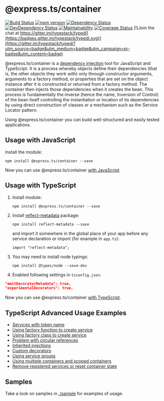 # @express.ts/container

[![Build Status](https://travis-ci.org/express-ts/container.svg?branch=master)](https://travis-ci.org/express-ts/container)
[![npm version](https://badge.fury.io/js/typedi.svg)](https://badge.fury.io/js/typedi)
[![Dependency Status](https://david-dm.org/express-ts/container.svg)](https://david-dm.org/express-ts/container)
[![DevDependency Status](https://david-dm.org/express-ts/container/dev-status.svg)](https://david-dm.org/express-ts/container?type=dev)
[![Maintainability](https://api.codeclimate.com/v1/badges/57d40983bb0e4c5aace3/maintainability)](https://codeclimate.com/github/AnasBoulmane/container/maintainability)
[![Coverage Status](https://coveralls.io/repos/github/express-ts/container/badge.svg?branch=master)](https://coveralls.io/github/express-ts/container?branch=master)
[![Join the chat at https://gitter.im/typestack/typedi](https://badges.gitter.im/typestack/typedi.svg)](https://gitter.im/typestack/typedi?utm_source=badge&utm_medium=badge&utm_campaign=pr-badge&utm_content=badge)

@express.ts/container is a [dependency injection](https://en.wikipedia.org/wiki/Dependency_injection) tool for JavaScript
and TypeScript. It is a process whereby objects define their dependencies (that is, the other objects they work with) only
through constructor arguments, arguments to a factory method, or properties that are set on the object instance after it
is constructed or returned from a factory method. The container then injects those dependencies when it creates the bean.
This process is fundamentally the inverse (hence the name, Inversion of Control) of the bean itself controlling the
instantiation or location of its dependencies by using direct construction of classes or a mechanism such as the Service
Locator pattern.

Using @express.ts/container you can build well-structured and easily tested applications.

## Usage with JavaScript

Install the module:

`npm install @express.ts/container --save`

Now you can use @express.ts/container [with JavaScript](https://github.com/typestack/typedi#usage-with-javascript).

## Usage with TypeScript

1. Install module:

    `npm install @express.ts/container --save`

2. Install [reflect-metadata](https://www.npmjs.com/package/reflect-metadata) package:

    `npm install reflect-metadata --save`

    and import it somewhere in the global place of your app before any service declaration or import (for example in `app.ts`):

    `import "reflect-metadata";`

3. You may need to install node typings:

    `npm install @types/node --save-dev`


4. Enabled following settings in `tsconfig.json`:

```json
"emitDecoratorMetadata": true,
"experimentalDecorators": true,
```

Now you can use @express.ts/container [with TypeScript](https://github.com/typestack/typedi#usage-with-typeScript).


## TypeScript Advanced Usage Examples

* [Services with token name](https://github.com/typestack/typedi#services-with-token-name)
* [Using factory function to create service](https://github.com/typestack/typedi#using-factory-function-to-create-service)
* [Using factory class to create service](https://github.com/typestack/typedi#using-factory-class-to-create-service)
* [Problem with circular references](https://github.com/typestack/typedi#problem-with-circular-references)
* [Inherited injections](https://github.com/typestack/typedi#inherited-injections)
* [Custom decorators](https://github.com/typestack/typedi#custom-decorators)
* [Using service groups](https://github.com/typestack/typedi#using-service-groups)
* [Using multiple containers and scoped containers](https://github.com/typestack/typedi#using-multiple-containers-and-scoped-containers)
* [Remove registered services or reset container state](https://github.com/typestack/typedi#remove-registered-services-or-reset-container-state)

## Samples

Take a look on samples in [./sample](https://github.com/pleerock/@express.ts/container/tree/master/sample) for examples of usage.
